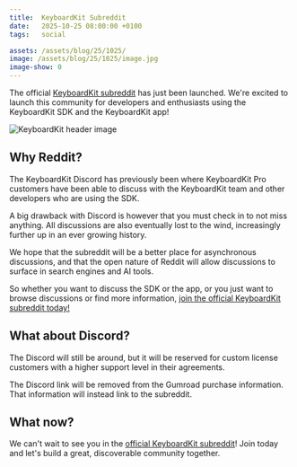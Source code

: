```yaml
---
title:  KeyboardKit Subreddit
date:   2025-10-25 08:00:00 +0100
tags:   social

assets: /assets/blog/25/1025/
image: /assets/blog/25/1025/image.jpg
image-show: 0
---
```


The official [KeyboardKit subreddit]({{site.urls.reddit}}) has just been launched. We're excited to launch this community for developers and enthusiasts using the KeyboardKit SDK and the KeyboardKit app!

![KeyboardKit header image]({{page.image}})


## Why Reddit?

The KeyboardKit Discord has previously been where KeyboardKit Pro customers have been able to discuss with the KeyboardKit team and other developers who are using the SDK.

A big drawback with Discord is however that you must check in to not miss anything. All discussions are also eventually lost to the wind, increasingly further up in an ever growing history.

We hope that the subreddit will be a better place for asynchronous discussions, and that the open nature of Reddit will allow discussions to surface in search engines and AI tools.

So whether you want to discuss the SDK or the app, or you just want to browse discussions or find more information, [join the official KeyboardKit subreddit today!]({{site.urls.reddit}})


## What about Discord?

The Discord will still be around, but it will be reserved for custom license customers with a higher support level in their agreements.

The Discord link will be removed from the Gumroad purchase information. That information will instead link to the subreddit.


## What now?

We can't wait to see you in the [official KeyboardKit subreddit]({{site.urls.reddit}})! Join today and let's build a great, discoverable community together.
